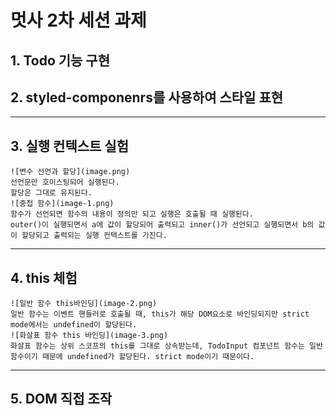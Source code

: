 # 멋사 2차 세션 과제

## 1. Todo 기능 구현

## 2. styled-componenrs를 사용하여 스타일 표현

---

## 3. 실행 컨텍스트 실험

    ![변수 선언과 할당](image.png)
    선언문만 호이스팅되어 실행된다.
    할당은 그대로 유지된다.
    ![중첩 함수](image-1.png)
    함수가 선언되면 함수의 내용이 정의만 되고 실행은 호출될 때 실행된다.
    outer()이 실행되면서 a에 값이 할당되어 출력되고 inner()가 선언되고 실행되면서 b의 값이 할당되고 출력되는 실행 컨텍스트를 가진다.

---

## 4. this 체험

    ![일반 함수 this바인딩](image-2.png)
    일반 함수는 이벤트 핸들러로 호출될 때, this가 해당 DOM요소로 바인딩되지만 strict mode에서는 undefined이 할당된다.
    ![화살표 함수 this 바인딩](image-3.png)
    화살표 함수는 상위 스코프의 this를 그대로 상속받는데, TodoInput 컴포넌트 함수는 일반 함수이기 때문에 undefined가 할당된다. strict mode이기 때문이다.

---

## 5. DOM 직접 조작
